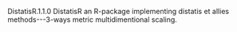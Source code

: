 DistatisR.1.1.0
DistatisR an R-package implementing distatis et allies 
methods---3-ways metric multidimentional scaling.
